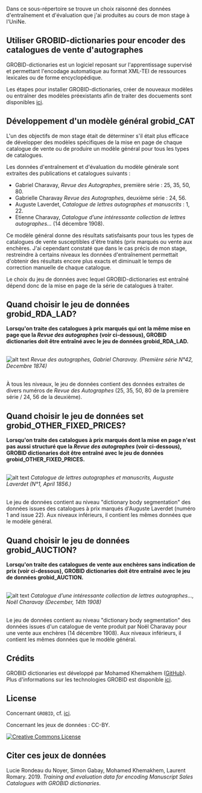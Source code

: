 
Dans ce sous-répertoire se trouve un choix raisonné des données d'entraînement et d'évaluation que j'ai produites au cours de mon stage à l'UniNe.

## Utiliser GROBID-dictionaries pour encoder des catalogues de vente d'autographes

GROBID-dictionaries est un logiciel reposant sur l'apprentissage supervisé et permettant l'encodage automatique au format XML-TEI de ressources lexicales ou de forme encyclopédique.

Les étapes pour installer GROBID-dictionaries, créer de nouveaux modèles ou entraîner des modèles préexistants afin de traiter des docuements sont disponibles [ici](https://github.com/MedKhem/grobid-dictionaries/wiki/Docker_Instructions9).

## Développement d'un modèle général grobid_CAT

L'un des objectifs de mon stage était de déterminer s'il était plus efficace de développer des modèles spécifiques de la mise en page de chaque catalogue de vente ou de produire un modèle général pour tous les types de catalogues.

Les données d'entraînement et d'évaluation du modèle générale sont extraites des publications et catalogues suivants :
+ Gabriel Charavay, _Revue des Autographes_, première série : 25, 35, 50, 80.
+ Gabrielle Charavay _Revue des Autographes_, deuxième série : 24, 56.
+ Auguste Laverdet, _Catalogue de lettres autographes et manuscrits_ : 1, 22.
+ Etienne Charavay, _Catalogue d’une intéressante collection de lettres autographes…_ (14 décembre 1908).
	
Ce modèle général donne des résultats satisfaisants pour tous les types de catalogues de vente susceptibles d'être traités (prix marqués ou vente aux enchères. J'ai cependant constaté que dans le cas précis de mon stage, restreindre à certains niveaux les données d'entraînement permettait d'obtenir des résultats encore plus exacts et diminuait le temps de correction manuelle de chaque catalogue.

Le choix du jeu de données avec lequel GROBID-dictionaries est entraîné dépend donc de la mise en page de la série de catalogues à traiter.

## Quand choisir le jeu de données grobid_RDA_LAD?

**Lorsqu'on traite des catalogues à prix marqués qui ont la même mise en page que la _Revue des autographes_ (voir ci-dessous), GROBID dictionaries doit être entraîné avec le jeu de données grobid_RDA_LAD.**

<br/>![alt text](https://github.com/e-ditiones/GROBID/blob/master/RDA_LAD.png)
_Revue des autographes, Gabriel Charavay. (Première série N°42, Decembre 1874)_

<br/>À tous les niveaux, le jeu de données contient des données extraites de divers numéros de _Revue des Autographes_ (25, 35, 50, 80 de la première série / 24, 56 de la deuxième).

## Quand choisir le jeu de données set grobid_OTHER_FIXED_PRICES?

**Lorsqu'on traite des catalogues à prix marqués dont la mise en page n'est pas aussi structuré que la _Revue des autographes_ (voir ci-dessous), GROBID dictionaries doit être entraîné avec le jeu de données grobid_OTHER_FIXED_PRICES.**

<br/>![alt text](https://github.com/e-ditiones/GROBID/blob/master/OTHER_FIXED_PRICES.png)
_Catalogue de lettres autographes et manuscrits, Auguste Laverdet (N°1, April 1856.)_

<br/>Le jeu de données contient au niveau "dictionary body segmentation" des données issues des catalogues à prix marqués d'Auguste Laverdet (numéro 1 and issue 22). Aux niveaux inférieurs, il contient les mêmes données que le modèle général.

## Quand choisir le jeu de données grobid_AUCTION?

**Lorsqu'on traite des catalogues de vente aux enchères sans indication de prix (voir ci-dessous), GROBID dictionaries doit être entraîné avec le jeu de données grobid_AUCTION.**

<br/>![alt text](https://github.com/e-ditiones/GROBID/blob/master/AUCTION.png)
_Catalogue d’une intéressante collection de lettres autographes…, Noël Charavay (December, 14th 1908)_

<br/>Le jeu de données contient au niveau "dictionary body segmentation" des données issues d'un catalogue de vente produit par Noël Charavay pour une vente aux enchères (14 décembre 1908). Aux niveaux inférieurs, il contient les mêmes données que le modèle général.

## Crédits

GROBID dictionaries est développé par Mohamed Khemakhem ([GitHub](https://github.com/MedKhem)). Plus d'informations sur les technologies GROBID est disponible [ici](https://grobid.readthedocs.io).

## License

Concernant `GROBID`, cf. [ici](https://github.com/MedKhem/grobid-dictionaries).

Concernant les jeux de données : CC-BY.  

<a rel="license" href="https://creativecommons.org/licenses/by/2.0"><img alt="Creative Commons License" style="border-width:0" src="https://i.creativecommons.org/l/by/2.0/88x31.png" /></a><br />

## Citer ces jeux de données

Lucie Rondeau du Noyer, Simon Gabay, Mohamed Khemakhem, Laurent Romary. 2019. _Training and evaluation data for encoding Manuscript Sales Catalogues with GROBID dictionaries_.


